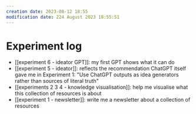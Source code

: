 ```yaml
---
creation date: 2023-08-12 18:55
modification date: 224 August 2023 18:55:51
---
```

# Experiment log 

* [[experiment 6 - ideator GPT]]: my first GPT shows what it can do
* [[experiment 5 - ideator]]: reflects the recommendation ChatGPT itself gave me in Experiment 1: "Use ChatGPT outputs as idea generators rather than sources of literal truth"
* [[experiments 2 3 4 - knowledge visualisation]]: help me visualise what this collection of resources is about
* [[experiment 1 - newsletter]]: write me a newsletter about a collection of resources